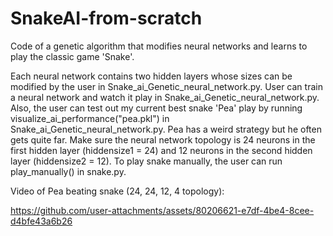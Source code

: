 # SnakeAI-from-scratch

Code of a genetic algorithm that modifies neural networks and learns to play the classic 
game 'Snake'.

Each neural network contains two hidden layers whose sizes can be modified by the user
in Snake_ai_Genetic_neural_network.py. User can train a neural network and watch it play in
Snake_ai_Genetic_neural_network.py. Also, the user can test out my current best snake 'Pea' 
play by running visualize_ai_performance("pea.pkl") in Snake_ai_Genetic_neural_network.py. 
Pea has a weird strategy but he often gets quite far. Make sure the neural network topology 
is 24 neurons in the first hidden layer (hiddensize1 = 24) and 12 neurons in the second hidden
layer (hiddensize2 = 12). To play snake manually, the user can run play_manually() in 
snake.py.

Video of Pea beating snake (24, 24, 12, 4 topology):



https://github.com/user-attachments/assets/80206621-e7df-4be4-8cee-d4bfe43a6b26


